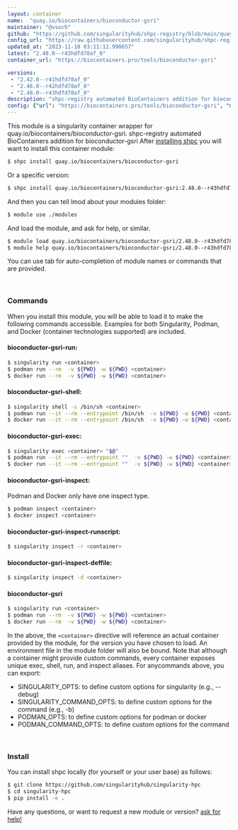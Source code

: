 ```yaml
---
layout: container
name:  "quay.io/biocontainers/bioconductor-gsri"
maintainer: "@vsoch"
github: "https://github.com/singularityhub/shpc-registry/blob/main/quay.io/biocontainers/bioconductor-gsri/container.yaml"
config_url: "https://raw.githubusercontent.com/singularityhub/shpc-registry/main/quay.io/biocontainers/bioconductor-gsri/container.yaml"
updated_at: "2023-11-10 03:11:12.990657"
latest: "2.48.0--r43hdfd78af_0"
container_url: "https://biocontainers.pro/tools/bioconductor-gsri"

versions:
 - "2.42.0--r41hdfd78af_0"
 - "2.46.0--r42hdfd78af_0"
 - "2.48.0--r43hdfd78af_0"
description: "shpc-registry automated BioContainers addition for bioconductor-gsri"
config: {"url": "https://biocontainers.pro/tools/bioconductor-gsri", "maintainer": "@vsoch", "description": "shpc-registry automated BioContainers addition for bioconductor-gsri", "latest": {"2.48.0--r43hdfd78af_0": "sha256:b69bbabd163d6f22d0267acb2b8f694a67d3c68b949843a5049b583d20fe0ed4"}, "tags": {"2.42.0--r41hdfd78af_0": "sha256:f1960cd105921c9d018e45d23a803bfc8ba2b364f28a06d2a18ea6c4c28a955d", "2.46.0--r42hdfd78af_0": "sha256:ec2edd296f15932b4ca37d871cd0abbbf696cd16945cdc59d63b2cabb6252ee3", "2.48.0--r43hdfd78af_0": "sha256:b69bbabd163d6f22d0267acb2b8f694a67d3c68b949843a5049b583d20fe0ed4"}, "docker": "quay.io/biocontainers/bioconductor-gsri"}
---
```


This module is a singularity container wrapper for quay.io/biocontainers/bioconductor-gsri.
shpc-registry automated BioContainers addition for bioconductor-gsri
After [installing shpc](#install) you will want to install this container module:


```bash
$ shpc install quay.io/biocontainers/bioconductor-gsri
```

Or a specific version:

```bash
$ shpc install quay.io/biocontainers/bioconductor-gsri:2.48.0--r43hdfd78af_0
```

And then you can tell lmod about your modules folder:

```bash
$ module use ./modules
```

And load the module, and ask for help, or similar.

```bash
$ module load quay.io/biocontainers/bioconductor-gsri/2.48.0--r43hdfd78af_0
$ module help quay.io/biocontainers/bioconductor-gsri/2.48.0--r43hdfd78af_0
```

You can use tab for auto-completion of module names or commands that are provided.

<br>

### Commands

When you install this module, you will be able to load it to make the following commands accessible.
Examples for both Singularity, Podman, and Docker (container technologies supported) are included.

#### bioconductor-gsri-run:

```bash
$ singularity run <container>
$ podman run --rm  -v ${PWD} -w ${PWD} <container>
$ docker run --rm  -v ${PWD} -w ${PWD} <container>
```

#### bioconductor-gsri-shell:

```bash
$ singularity shell -s /bin/sh <container>
$ podman run --it --rm --entrypoint /bin/sh  -v ${PWD} -w ${PWD} <container>
$ docker run --it --rm --entrypoint /bin/sh  -v ${PWD} -w ${PWD} <container>
```

#### bioconductor-gsri-exec:

```bash
$ singularity exec <container> "$@"
$ podman run --it --rm --entrypoint ""  -v ${PWD} -w ${PWD} <container> "$@"
$ docker run --it --rm --entrypoint ""  -v ${PWD} -w ${PWD} <container> "$@"
```

#### bioconductor-gsri-inspect:

Podman and Docker only have one inspect type.

```bash
$ podman inspect <container>
$ docker inspect <container>
```

#### bioconductor-gsri-inspect-runscript:

```bash
$ singularity inspect -r <container>
```

#### bioconductor-gsri-inspect-deffile:

```bash
$ singularity inspect -d <container>
```



#### bioconductor-gsri

```bash
$ singularity run <container>
$ podman run --rm  -v ${PWD} -w ${PWD} <container>
$ docker run --rm  -v ${PWD} -w ${PWD} <container>
```


In the above, the `<container>` directive will reference an actual container provided
by the module, for the version you have chosen to load. An environment file in the
module folder will also be bound. Note that although a container
might provide custom commands, every container exposes unique exec, shell, run, and
inspect aliases. For anycommands above, you can export:

 - SINGULARITY_OPTS: to define custom options for singularity (e.g., --debug)
 - SINGULARITY_COMMAND_OPTS: to define custom options for the command (e.g., -b)
 - PODMAN_OPTS: to define custom options for podman or docker
 - PODMAN_COMMAND_OPTS: to define custom options for the command

<br>

### Install

You can install shpc locally (for yourself or your user base) as follows:

```bash
$ git clone https://github.com/singularityhub/singularity-hpc
$ cd singularity-hpc
$ pip install -e .
```

Have any questions, or want to request a new module or version? [ask for help!](https://github.com/singularityhub/singularity-hpc/issues)